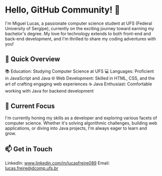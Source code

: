 

# Hello, GitHub Community! 👋

I'm Miguel Lucas, a passionate computer science student at UFS (Federal University of Sergipe), currently on the exciting journey toward earning my bachelor's degree. My love for technology extends to both front-end and back-end development, and I'm thrilled to share my coding adventures with you!

## 🚀 Quick Overview

📚 Education: Studying Computer Science at UFS
💻 Languages: Proficient in JavaScript and Java
🌐 Web Development: Skilled in HTML, CSS, and the art of crafting engaging web experiences
☕ Java Enthusiast: Comfortable working with Java for backend development

## 🌱 Current Focus

I'm currently honing my skills as a developer and exploring various facets of computer science. Whether it's solving algorithmic challenges, building web applications, or diving into Java projects, I'm always eager to learn and grow.

## 📫 Get in Touch
LinkedIn: www.linkedin.com/in/lucasfreire089
Email: lucas.freire@dcomp.ufs.br

